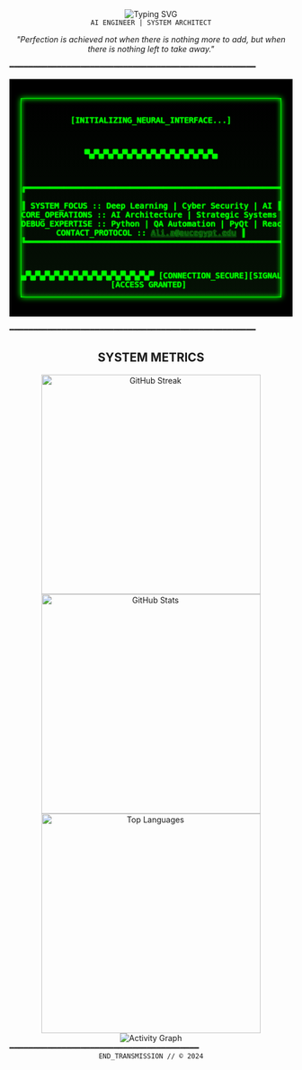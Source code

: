 <div align="center">
  <img src="https://readme-typing-svg.demolab.com?font=Courier+Prime&size=28&duration=2800&pause=2000&color=777777&center=true&vCenter=true&width=940&lines=SYSTEM.INITIALIZE()+//+AHMED+ALI" alt="Typing SVG" />
</div>

<div align="center">
  <code>AI ENGINEER | SYSTEM ARCHITECT</code>
</div>

<p align="center">
  <i>"Perfection is achieved not when there is nothing more to add, but when there is nothing left to take away."</i>
</p>

━━━━━━━━━━━━━━━━━━━━━━━━━━━━━━━━━━━━━━━━━━━━━━━━━━━━

<div align="center" style="background-color: #000000; padding: 20px; font-family: 'Courier New', monospace;">
  <style>
    @keyframes matrix-rain {
      0% { text-shadow: 0 0 0px #0f0, 0 0 1px #0f0, 0 0 2px #0f0; }
      50% { text-shadow: 0 0 2px #0f0, 0 0 3px #0f0, 0 0 4px #0f0; }
      100% { text-shadow: 0 0 0px #0f0, 0 0 1px #0f0, 0 0 2px #0f0; }
    }
    @keyframes typing {
      from { width: 0; }
      to { width: 100%; }
    }
    .cyber-console {
      color: #00ff00;
      background: linear-gradient(180deg, #000000,rgb(5, 17, 5));
      text-shadow: 0 0 2px #0f0;
      animation: matrix-rain 2s infinite;
      border: 1px solid #00ff00;
      box-shadow: 0 0 10px #00ff00, inset 0 0 10px #00ff00;
    }
    .line-type {
      overflow: hidden;
      white-space: nowrap;
      animation: typing 3s steps(60, end);
    }
  </style>
  <pre class="cyber-console">

[INITIALIZING_NEURAL_INTERFACE...]

▀▄▀▄▀▄▀▄▀▄▀▄▀▄▀▄▀▄▀▄▀▄▀▄▀▄▀▄

╔══════════════════════════════════════════════════════════════╗   
║  SYSTEM_FOCUS      :: Deep Learning | Cyber Security | AI    ║
║  CORE_OPERATIONS   :: AI Architecture | Strategic Systems    ║
║  DEBUG_EXPERTISE   :: Python | QA Automation | PyQt | React  ║
║  CONTACT_PROTOCOL  :: Ali.a@aucegypt.edu                     ║
╚══════════════════════════════════════════════════════════════╝

▄▀▄▀▄▀▄▀▄▀▄▀▄▀▄▀▄▀▄▀▄▀▄▀▄▀▄▀
[CONNECTION_SECURE][SIGNAL_STRONG]
          [ACCESS GRANTED]
  </pre>
</div>


━━━━━━━━━━━━━━━━━━━━━━━━━━━━━━━━━━━━━━━━━━━━━━━━━━━━




<h2 align="center">SYSTEM METRICS</h2>

<div align="center">
  <img width="390" src="https://streak-stats.demolab.com/?user=andykofman&theme=dark&border_radius=0&ring=00ff00&fire=00ff00&currStreakNum=00ff00&currStreakLabel=00ff00&sideNums=00ff00&dates=00ff00" alt="GitHub Streak" />

  <img width="390" src="https://github-readme-stats.vercel.app/api?username=andykofman&theme=dark&border_radius=0&hide_border=true&title_color=00ff00&text_color=00ff00&icon_color=00ff00" alt="GitHub Stats" />

  <img width="390" src="https://github-readme-stats.vercel.app/api/top-langs/?username=andykofman&layout=compact&theme=dark&border_radius=0&hide_border=true&title_color=00ff00&text_color=00ff00&icon_color=00ff00" alt="Top Languages" />
</div>

<div align="center">
  <img src="https://github-readme-activity-graph.vercel.app/graph?username=andykofman&theme=react-dark&hide_border=true&bg_color=000000&line=006600&point=008800&color=00aa00&title_color=008800&area=true" alt="Activity Graph" />
</div>
━━━━━━━━━━━━━━━━━━━━━━━━━━━━━━━━━━━━━━━━

<div align="center">
  <code>END_TRANSMISSION // © 2024</code>
</div>

